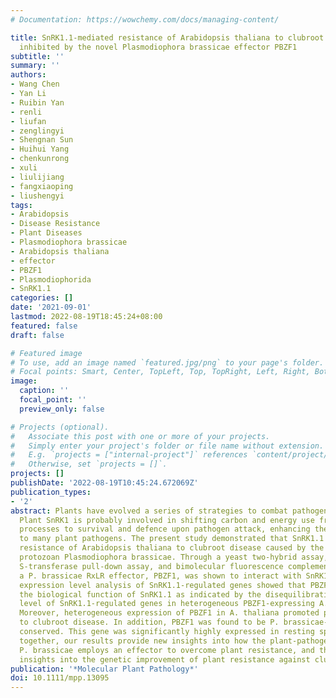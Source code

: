 ```yaml
---
# Documentation: https://wowchemy.com/docs/managing-content/

title: SnRK1.1-mediated resistance of Arabidopsis thaliana to clubroot disease is
  inhibited by the novel Plasmodiophora brassicae effector PBZF1
subtitle: ''
summary: ''
authors:
- Wang Chen
- Yan Li
- Ruibin Yan
- renli
- liufan
- zenglingyi
- Shengnan Sun
- Huihui Yang
- chenkunrong
- xuli
- liulijiang
- fangxiaoping
- liushengyi
tags:
- Arabidopsis
- Disease Resistance
- Plant Diseases
- Plasmodiophora brassicae
- Arabidopsis thaliana
- effector
- PBZF1
- Plasmodiophorida
- SnRK1.1
categories: []
date: '2021-09-01'
lastmod: 2022-08-19T18:45:24+08:00
featured: false
draft: false

# Featured image
# To use, add an image named `featured.jpg/png` to your page's folder.
# Focal points: Smart, Center, TopLeft, Top, TopRight, Left, Right, BottomLeft, Bottom, BottomRight.
image:
  caption: ''
  focal_point: ''
  preview_only: false

# Projects (optional).
#   Associate this post with one or more of your projects.
#   Simply enter your project's folder or file name without extension.
#   E.g. `projects = ["internal-project"]` references `content/project/deep-learning/index.md`.
#   Otherwise, set `projects = []`.
projects: []
publishDate: '2022-08-19T10:45:24.672069Z'
publication_types:
- '2'
abstract: Plants have evolved a series of strategies to combat pathogen infection.
  Plant SnRK1 is probably involved in shifting carbon and energy use from growth-associated
  processes to survival and defence upon pathogen attack, enhancing the resistance
  to many plant pathogens. The present study demonstrated that SnRK1.1 enhanced the
  resistance of Arabidopsis thaliana to clubroot disease caused by the plant-pathogenic
  protozoan Plasmodiophora brassicae. Through a yeast two-hybrid assay, glutathione
  S-transferase pull-down assay, and bimolecular fluorescence complementation assay,
  a P. brassicae RxLR effector, PBZF1, was shown to interact with SnRK1.1. Further
  expression level analysis of SnRK1.1-regulated genes showed that PBZF1 inhibited
  the biological function of SnRK1.1 as indicated by the disequilibration of the expression
  level of SnRK1.1-regulated genes in heterogeneous PBZF1-expressing A. thaliana.
  Moreover, heterogeneous expression of PBZF1 in A. thaliana promoted plant susceptibility
  to clubroot disease. In addition, PBZF1 was found to be P. brassicae-specific and
  conserved. This gene was significantly highly expressed in resting spores. Taken
  together, our results provide new insights into how the plant-pathogenic protist
  P. brassicae employs an effector to overcome plant resistance, and they offer new
  insights into the genetic improvement of plant resistance against clubroot disease.
publication: '*Molecular Plant Pathology*'
doi: 10.1111/mpp.13095
---
```

